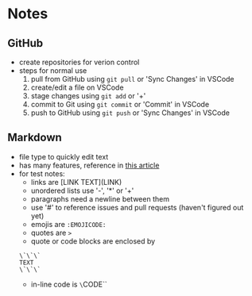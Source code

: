 # Notes

## GitHub

- create repositories for verion control
- steps for normal use
  1. pull from GitHub using `git pull` or 'Sync Changes' in VSCode
  1. create/edit a file on VSCode
  1. stage changes using `git add` or '+'
  1. commit to Git using `git commit` or 'Commit' in VSCode
  1. push to GitHub using `git push` or 'Sync Changes' in VSCode

## Markdown

- file type to quickly edit text
- has many features, reference in [this article](https://docs.github.com/en/get-started/writing-on-github/getting-started-with-writing-and-formatting-on-github/basic-writing-and-formatting-syntax)
- for test notes:
  - links are \[LINK TEXT\]\(LINK\)
  - unordered lists use '-', '*' or '+'
  - paragraphs need a newline between them
  - use '#' to reference issues and pull requests (haven't figured out yet)
  - emojis are `:EMOJICODE:`
  - quotes are `>`
  - quote or code blocks are enclosed by
  ```
  \`\`\`
  TEXT
  \`\`\`
  ```
  - in-line code is `\`CODE\``